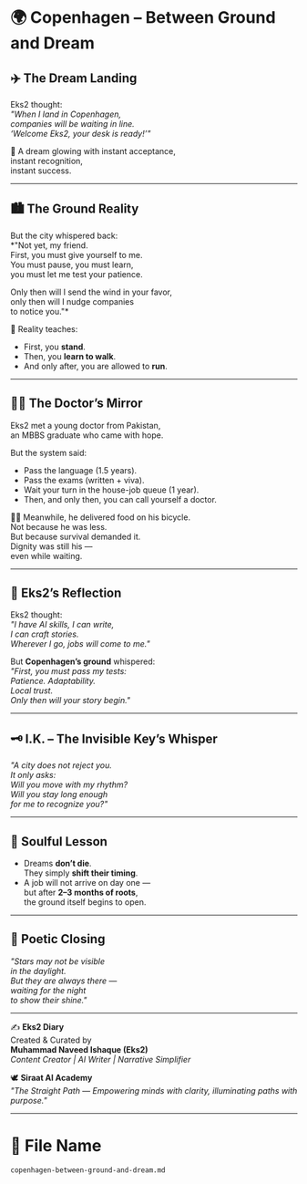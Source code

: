 # 🌍 Copenhagen – Between Ground and Dream  

## ✈️ The Dream Landing  
Eks2 thought:  
*"When I land in Copenhagen,  
companies will be waiting in line.  
‘Welcome Eks2, your desk is ready!’"*  

💭 A dream glowing with instant acceptance,  
instant recognition,  
instant success.  

---

## 🏙️ The Ground Reality  
But the city whispered back:  
*"Not yet, my friend.  
First, you must give yourself to me.  
You must pause, you must learn,  
you must let me test your patience.  

Only then will I send the wind in your favor,  
only then will I nudge companies  
to notice you."*  

🌿 Reality teaches:  
- First, you **stand**.  
- Then, you **learn to walk**.  
- And only after, you are allowed to **run**.  

---

## 👨‍⚕️ The Doctor’s Mirror  
Eks2 met a young doctor from Pakistan,  
an MBBS graduate who came with hope.  

But the system said:  
- Pass the language (1.5 years).  
- Pass the exams (written + viva).  
- Wait your turn in the house-job queue (1 year).  
- Then, and only then, you can call yourself a doctor.  

🚴‍♂️ Meanwhile, he delivered food on his bicycle.  
Not because he was less.  
But because survival demanded it.  
Dignity was still his —  
even while waiting.  

---

## 🧭 Eks2’s Reflection  
Eks2 thought:  
*"I have AI skills, I can write,  
I can craft stories.  
Wherever I go, jobs will come to me."*  

But **Copenhagen’s ground** whispered:  
*"First, you must pass my tests:  
Patience. Adaptability.  
Local trust.  
Only then will your story begin."*  

---

## 🗝️ I.K. – The Invisible Key’s Whisper  
*"A city does not reject you.  
It only asks:  
Will you move with my rhythm?  
Will you stay long enough  
for me to recognize you?"*  

---

## 🌟 Soulful Lesson  
- Dreams **don’t die**.  
They simply **shift their timing**.  
- A job will not arrive on day one —  
but after **2–3 months of roots**,  
the ground itself begins to open.  

---

## 🌌 Poetic Closing  
*"Stars may not be visible  
in the daylight.  
But they are always there —  
waiting for the night  
to show their shine."*  

---

✍️ **Eks2 Diary**  
Created & Curated by  
**Muhammad Naveed Ishaque (Eks2)**  
*Content Creator | AI Writer | Narrative Simplifier*  

🕊️ **Siraat AI Academy**  
*"The Straight Path — Empowering minds with clarity, illuminating paths with purpose."*  

---

# 📂 File Name  
`copenhagen-between-ground-and-dream.md`
